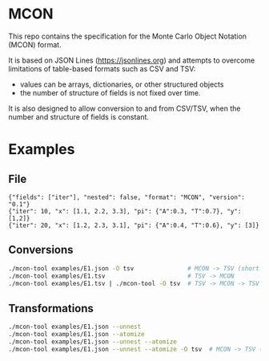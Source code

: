 # MCON

This repo contains the specification for the Monte Carlo Object Notation (MCON) format.

It is based on JSON Lines (https://jsonlines.org) and attempts to overcome limitations of table-based formats such as CSV and TSV:
* values can be arrays, dictionaries, or other structured objects
* the number of structure of fields is not fixed over time.

It is also designed to allow conversion to and from CSV/TSV, when the
number and structure of fields is constant.

# Examples

## File
``` Non-nested
{"fields": ["iter"], "nested": false, "format": "MCON", "version": "0.1"}
{"iter": 10, "x": [1.1, 2.2, 3.3], "pi": {"A":0.3, "T":0.7}, "y": [1,2]}
{"iter": 20, "x": [1.2, 2.3, 3.1], "pi": {"A":0.4, "T":0.6}, "y": [3]}
```


## Conversions
``` sh
./mcon-tool examples/E1.json -O tsv               # MCON -> TSV (short names)
./mcon-tool examples/E1.tsv                       # TSV -> MCON
./mcon-tool examples/E1.tsv | ./mcon-tool -O tsv  # TSV -> MCON -> TSV
```

## Transformations

``` sh
./mcon-tool examples/E1.json --unnest
./mcon-tool examples/E1.json --atomize
./mcon-tool examples/E1.json --unnest --atomize
./mcon-tool examples/E1.json --unnest --atomize -O tsv  # MCON -> TSV (long names)
```

